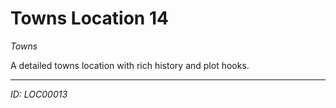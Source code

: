 # Towns Location 14

*Towns*

A detailed towns location with rich history and plot hooks.

---
*ID: LOC00013*